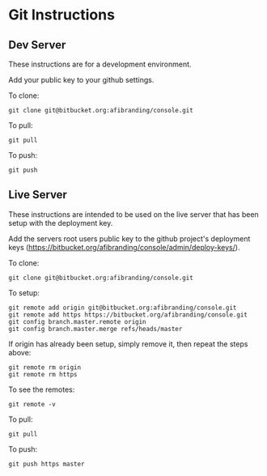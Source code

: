 # Git Instructions

## Dev Server

These instructions are for a development environment.

Add your public key to your github settings.

To clone:

```
git clone git@bitbucket.org:afibranding/console.git
```

To pull:

```
git pull
```

To push:

```
git push
```

## Live Server

These instructions are intended to be used on the live server that has been setup with the deployment key.

Add the servers root users public key to the github project's deployment keys (https://bitbucket.org/afibranding/console/admin/deploy-keys/).

To clone:

```
git clone git@bitbucket.org:afibranding/console.git
```

To setup:

```
git remote add origin git@bitbucket.org:afibranding/console.git
git remote add https https://bitbucket.org/afibranding/console.git
git config branch.master.remote origin
git config branch.master.merge refs/heads/master
```

If origin has already been setup, simply remove it, then repeat the steps above:

```
git remote rm origin
git remote rm https
```

To see the remotes:

```
git remote -v
```

To pull:

```
git pull
```

To push:

```
git push https master
```
